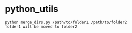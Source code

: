 # python_utils

```
python merge_dirs.py /path/to/folder1 /path/to/folder2
folder1 will be moved to folder2 
```
